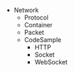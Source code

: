 * Network
    * Protocol
    * Container
    * Packet
    * CodeSample
         * HTTP
         * Socket
         * WebSocket
